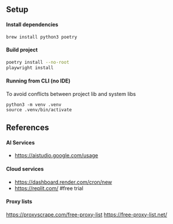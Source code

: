 ## Setup

#### Install dependencies
```
brew install python3 poetry
```

#### Build project
```bash
poetry install --no-root
playwright install
```

#### Running from CLI (no IDE)
To avoid conflicts between project lib and system libs
```
python3 -m venv .venv
source .venv/bin/activate
```

## References

#### AI Services
- https://aistudio.google.com/usage

#### Cloud services
- https://dashboard.render.com/cron/new
- https://replit.com/ #free trial

#### Proxy lists
https://proxyscrape.com/free-proxy-list
https://free-proxy-list.net/
